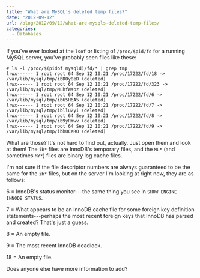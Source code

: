 ```yaml
---
title: "What are MySQL's deleted temp files?"
date: "2012-09-12"
url: /blog/2012/09/12/what-are-mysqls-deleted-temp-files/
categories:
  - Databases
---
```

If you've ever looked at the `lsof` or listing of `/proc/$pid/fd` for a running MySQL server, you've probably seen files like these:

    # ls -l /proc/$(pidof mysqld)/fd/* | grep tmp
    lrwx------ 1 root root 64 Sep 12 10:21 /proc/17222/fd/18 -> /var/lib/mysql/tmp/ibDOy0eD (deleted)
    lrwx------ 1 root root 64 Sep 12 10:21 /proc/17222/fd/323 -> /var/lib/mysql/tmp/MLhfWsbz (deleted)
    lrwx------ 1 root root 64 Sep 12 10:21 /proc/17222/fd/6 -> /var/lib/mysql/tmp/ib65H6A5 (deleted)
    lrwx------ 1 root root 64 Sep 12 10:21 /proc/17222/fd/7 -> /var/lib/mysql/tmp/ibllu2yi (deleted)
    lrwx------ 1 root root 64 Sep 12 10:21 /proc/17222/fd/8 -> /var/lib/mysql/tmp/ib9yRYwv (deleted)
    lrwx------ 1 root root 64 Sep 12 10:21 /proc/17222/fd/9 -> /var/lib/mysql/tmp/ibhUCeRO (deleted)
    

What are those? It's not hard to find out, actually. Just open them and look at them! The `ib*` files are InnoDB's temporary files, and the `ML*` (and sometimes `MY*`) files are binary log cache files.

I'm not sure if the file descriptor numbers are always guaranteed to be the same for the `ib*` files, but on the server I'm looking at right now, they are as follows:

6 = InnoDB's status monitor---the same thing you see in `SHOW ENGINE INNODB STATUS`.

7 =  What appears to be an InnoDB cache file for some foreign key definition statements---perhaps the most recent foreign keys that InnoDB has parsed and created? That's just a guess.

8 = An empty file.

9 = The most recent InnoDB deadlock.

18 =  An empty file.

Does anyone else have more information to add?


